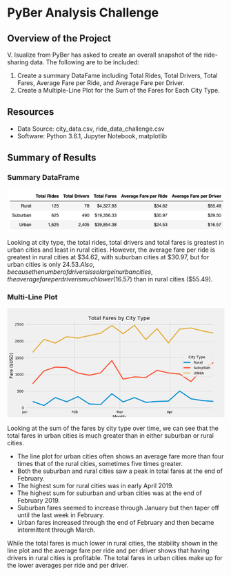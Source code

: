 # PyBer Analysis Challenge
## Overview of the Project
V. Isualize from PyBer has asked to create an overall snapshot of the ride-sharing data. The following are to be included:
1. Create a summary DataFame including Total Rides, Total Drivers, Total Fares, Average Fare per Ride, and Average Fare per Driver.
2. Create a Multiple-Line Plot for the Sum of the Fares for Each City Type.

## Resources
- Data Source: city_data.csv, ride_data_challenge.csv
- Software: Python 3.6.1, Jupyter Notebook, matplotlib

## Summary of Results
### Summary DataFrame
![Summary dataframe](analysis/Summary_df.png)

Looking at city type, the total rides, total drivers and total fares is greatest in urban cities and least in rural cities.  However, the average fare per ride is greatest in rural cities at $34.62, with suburban cities at $30.97, but for urban cities is only $24.53. Also, because the number of drivers is so large in urban cities, the average fare per driver is much lower ($16.57) than in rural cities ($55.49).

### Multi-Line Plot
![Multi line plot](analysis/Fig8.png)

Looking at the sum of the fares by city type over time, we can see that the total fares in urban cities is much greater than in either suburban or rural cities.
- The line plot for urban cities often shows an average fare more than four times that of the rural cities, sometimes five times greater.
- Both the suburban and rural cities saw a peak in total fares at the end of February.
- The highest sum for rural cities was in early April 2019.
- The highest sum for suburban and urban cities was at the end of February 2019.
- Suburban fares seemed to increase through January but then taper off until the last week in February.
- Urban fares increased through the end of February and then became intermittent through March.

While the total fares is much lower in rural cities, the stability shown in the line plot and the average fare per ride and per driver shows that having drivers in rural cities is profitable. The total fares in urban cities make up for the lower averages per ride and per driver.
